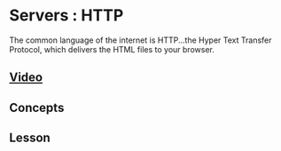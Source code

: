 # Servers : HTTP
The common language of the internet is HTTP...the Hyper Text Transfer Protocol, which delivers the HTML files to your browser.

## [Video]()

## Concepts

## Lesson
